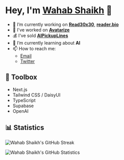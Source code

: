 # Hey, I'm [Wahab Shaikh](https://wahabshaikh.com) 👋

- 🔭 I’m currently working on **[Read30x30](https://read30x30.com)**, **[reader.bio](https://reader.bio)**
- 📂 I've worked on **[Avatarize](https://avatarize.club)**
- 💰 I've sold **[AIPickupLines](https://www.producthunt.com/products/ai-pickup-lines-generator)**
- 🌱 I’m currently learning about **AI**
- 📫 How to reach me: 
  - [Email](mailto:hey.wahabshaikh@gmail.com)
  - [Twitter](https://twitter.com/iwahabshaikh)
  
## 🧰 Toolbox

- Next.js
- Tailwind CSS / DaisyUI
- TypeScript
- Supabase
- OpenAI

## 📊 Statistics

![Wahab Shaikh's GitHub Streak](https://github-readme-streak-stats.herokuapp.com/?user=wahabshaikh&theme=tokyonight)

![Wahab Shaikh's GitHub Statistics](https://github-readme-stats.vercel.app/api?username=wahabshaikh&show_icons=true&include_all_commits=true&theme=tokyonight)
